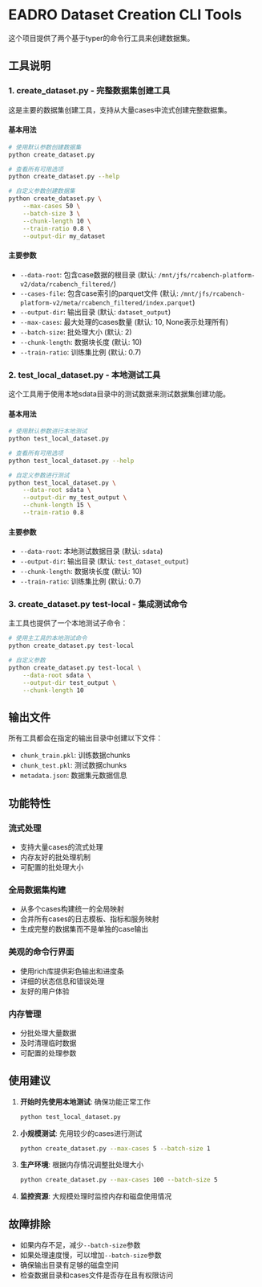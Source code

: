 # EADRO Dataset Creation CLI Tools

这个项目提供了两个基于typer的命令行工具来创建数据集。

## 工具说明

### 1. create_dataset.py - 完整数据集创建工具

这是主要的数据集创建工具，支持从大量cases中流式创建完整数据集。

#### 基本用法

```bash
# 使用默认参数创建数据集
python create_dataset.py

# 查看所有可用选项
python create_dataset.py --help

# 自定义参数创建数据集
python create_dataset.py \
    --max-cases 50 \
    --batch-size 3 \
    --chunk-length 10 \
    --train-ratio 0.8 \
    --output-dir my_dataset
```

#### 主要参数

- `--data-root`: 包含case数据的根目录 (默认: `/mnt/jfs/rcabench-platform-v2/data/rcabench_filtered/`)
- `--cases-file`: 包含case索引的parquet文件 (默认: `/mnt/jfs/rcabench-platform-v2/meta/rcabench_filtered/index.parquet`)
- `--output-dir`: 输出目录 (默认: `dataset_output`)
- `--max-cases`: 最大处理的cases数量 (默认: 10, None表示处理所有)
- `--batch-size`: 批处理大小 (默认: 2)
- `--chunk-length`: 数据块长度 (默认: 10)
- `--train-ratio`: 训练集比例 (默认: 0.7)

### 2. test_local_dataset.py - 本地测试工具

这个工具用于使用本地sdata目录中的测试数据来测试数据集创建功能。

#### 基本用法

```bash
# 使用默认参数进行本地测试
python test_local_dataset.py

# 查看所有可用选项
python test_local_dataset.py --help

# 自定义参数进行测试
python test_local_dataset.py \
    --data-root sdata \
    --output-dir my_test_output \
    --chunk-length 15 \
    --train-ratio 0.8
```

#### 主要参数

- `--data-root`: 本地测试数据目录 (默认: `sdata`)
- `--output-dir`: 输出目录 (默认: `test_dataset_output`)
- `--chunk-length`: 数据块长度 (默认: 10)
- `--train-ratio`: 训练集比例 (默认: 0.7)

### 3. create_dataset.py test-local - 集成测试命令

主工具也提供了一个本地测试子命令：

```bash
# 使用主工具的本地测试命令
python create_dataset.py test-local

# 自定义参数
python create_dataset.py test-local \
    --data-root sdata \
    --output-dir test_output \
    --chunk-length 10
```

## 输出文件

所有工具都会在指定的输出目录中创建以下文件：

- `chunk_train.pkl`: 训练数据chunks
- `chunk_test.pkl`: 测试数据chunks  
- `metadata.json`: 数据集元数据信息

## 功能特性

### 流式处理
- 支持大量cases的流式处理
- 内存友好的批处理机制
- 可配置的批处理大小

### 全局数据集构建
- 从多个cases构建统一的全局映射
- 合并所有cases的日志模板、指标和服务映射
- 生成完整的数据集而不是单独的case输出

### 美观的命令行界面
- 使用rich库提供彩色输出和进度条
- 详细的状态信息和错误处理
- 友好的用户体验

### 内存管理
- 分批处理大量数据
- 及时清理临时数据
- 可配置的处理参数

## 使用建议

1. **开始时先使用本地测试**: 确保功能正常工作
   ```bash
   python test_local_dataset.py
   ```

2. **小规模测试**: 先用较少的cases进行测试
   ```bash
   python create_dataset.py --max-cases 5 --batch-size 1
   ```

3. **生产环境**: 根据内存情况调整批处理大小
   ```bash
   python create_dataset.py --max-cases 100 --batch-size 5
   ```

4. **监控资源**: 大规模处理时监控内存和磁盘使用情况

## 故障排除

- 如果内存不足，减少`--batch-size`参数
- 如果处理速度慢，可以增加`--batch-size`参数  
- 确保输出目录有足够的磁盘空间
- 检查数据目录和cases文件是否存在且有权限访问

